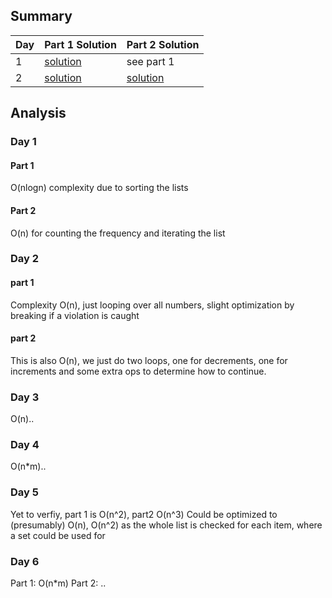 ## Summary
| Day        | Part 1 Solution | Part 2 Solution     |
|------------|--------------|---------------------|
| 1          | [solution](1.py) | see part 1 |
| 2          | [solution](2.py) | [solution](2_p2.py) |

## Analysis

### Day 1

#### Part 1
O(nlogn) complexity due to sorting the lists
#### Part 2
O(n) for counting the frequency and iterating the list

### Day 2

#### part 1
Complexity O(n), just looping over all numbers, slight optimization by breaking if a violation is caught

#### part 2
This is also O(n), we just do two loops, one for decrements, one for increments and some extra ops to determine how to continue.


### Day 3

O(n)..

### Day 4

O(n*m)..

### Day 5
Yet to verfiy, part 1 is O(n^2), part2 O(n^3)
Could be optimized to (presumably) O(n), O(n^2) as the whole list is checked for each item, where a set could be used
for 

### Day 6
Part 1: O(n*m)
Part 2: ..



